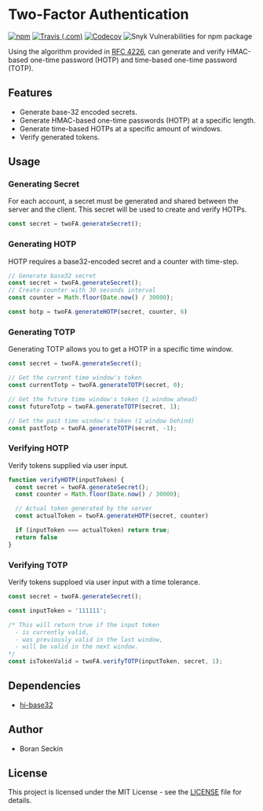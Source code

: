 # Two-Factor Authentication
[![npm](https://img.shields.io/npm/v/2fa-utils?style=for-the-badge)](https://www.npmjs.com/package/2fa-utils)
[![Travis (.com)](https://img.shields.io/travis/com/boranseckin/2fa-utils?style=for-the-badge)](https://travis-ci.com/github/boranseckin/2fa-utils)
[![Codecov](https://img.shields.io/codecov/c/gh/boranseckin/2fa-utils?style=for-the-badge)](https://codecov.io/gh/boranseckin/2fa-utils)
![Snyk Vulnerabilities for npm package](https://img.shields.io/snyk/vulnerabilities/npm/2fa-utils?style=for-the-badge)

Using the algorithm provided in [RFC 4226](https://tools.ietf.org/rfc/rfc4226), can generate and verify HMAC-based one-time password (HOTP) and time-based one-time password (TOTP).

## Features
- Generate base-32 encoded secrets.
- Generate HMAC-based one-time passwords (HOTP) at a specific length.
- Generate time-based HOTPs at a specific amount of windows.
- Verify generated tokens.

## Usage
### Generating Secret
For each account, a secret must be generated and shared between the server and the client. This secret will be used to create and verify HOTPs.
```js
const secret = twoFA.generateSecret();
```

### Generating HOTP
HOTP requires a base32-encoded secret and a counter with time-step.
```js
// Generate base32 secret
const secret = twoFA.generateSecret();
// Create counter with 30 seconds interval 
const counter = Math.floor(Date.now() / 30000);

const hotp = twoFA.generateHOTP(secret, counter, 6)
```

### Generating TOTP
Generating TOTP allows you to get a HOTP in a specific time window.
```js
const secret = twoFA.generateSecret();

// Get the current time window's token
const currentTotp = twoFA.generateTOTP(secret, 0);

// Get the future time window's token (1 window ahead)
const futureTotp = twoFA.generateTOTP(secret, 1);

// Get the past time window's token (1 window behind)
const pastTotp = twoFA.generateTOTP(secret, -1);
```

### Verifying HOTP
Verify tokens supplied via user input.
```js
function verifyHOTP(inputToken) {
  const secret = twoFA.generateSecret();
  const counter = Math.floor(Date.now() / 30000);

  // Actual token generated by the server
  const actualToken = twoFA.generateHOTP(secret, counter)

  if (inputToken === actualToken) return true;
  return false
}
```

### Verifying TOTP
Verify tokens supploed via user input with a time tolerance.
```js
const secret = twoFA.generateSecret();

const inputToken = '111111';

/* This will return true if the input token 
  - is currently valid,
  - was previously valid in the last window,
  - will be valid in the next window.
*/
const isTokenValid = twoFA.verifyTOTP(inputToken, secret, 1);
```

## Dependencies
- [hi-base32](https://www.npmjs.com/package/hi-base32)

## Author
- Boran Seckin

## License
This project is licensed under the MIT License - see the [LICENSE](LICENSE) file for details.
